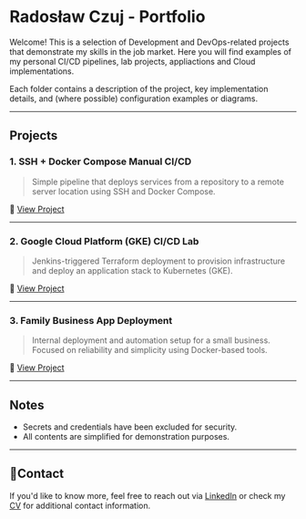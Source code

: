 # Radosław Czuj - Portfolio

Welcome! This is a selection of Development and DevOps-related projects that demonstrate my skills in the job market. Here you will find examples of my personal CI/CD pipelines, lab projects, appliactions and Cloud implementations.

Each folder contains a description of the project, key implementation details, and (where possible) configuration examples or diagrams.

---

## Projects

### 1. SSH + Docker Compose Manual CI/CD
> Simple pipeline that deploys services from a repository to a remote server location using SSH and Docker Compose.

📁 [View Project](./ssh-manual-ci-cd)

---

### 2. Google Cloud Platform (GKE) CI/CD Lab
> Jenkins-triggered Terraform deployment to provision infrastructure and deploy an application stack to Kubernetes (GKE).

📁 [View Project](./gcloud-gke-pipeline)

---

### 3. Family Business App Deployment
> Internal deployment and automation setup for a small business. Focused on reliability and simplicity using Docker-based tools.

📁 [View Project](./family-business-deploy)

---

## Notes
- Secrets and credentials have been excluded for security.
- All contents are simplified for demonstration purposes.

---

## 📧Contact
If you'd like to know more, feel free to reach out via [LinkedIn](https://www.linkedin.com/in/radoslawczuj) or check my [CV](./CV_RadoslawCzuj_DevOps_eng.pdf) for additional contact information.
